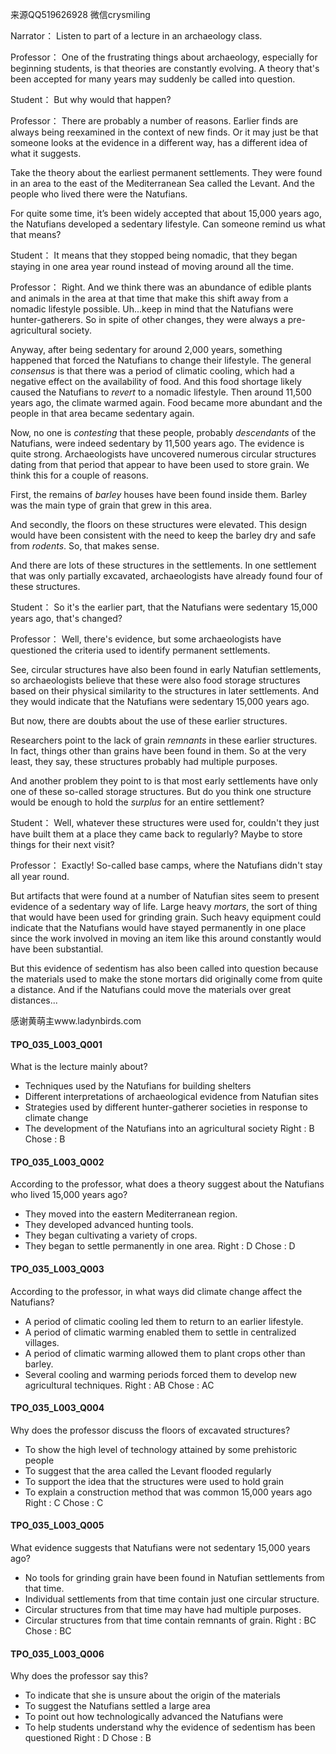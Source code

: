 来源QQ519626928 微信crysmiling

Narrator：
Listen to part of a lecture in an archaeology class.

Professor：
One of the frustrating things about archaeology, especially for beginning students, is that theories are constantly evolving. A theory that's been accepted for many years may suddenly be called into question.

Student：
But why would that happen?

Professor：
There are probably a number of reasons. Earlier finds are always being reexamined in the context of new finds. Or it may just be that someone looks at the evidence in a different way, has a different idea of what it suggests.

Take the theory about the earliest permanent settlements. They were found in an area to the east of the Mediterranean Sea called the Levant. And the people who lived there were the Natufians.

For quite some time, it’s been widely accepted that about 15,000 years ago, the Natufians developed a sedentary lifestyle. Can someone remind us what that means?

Student：
It means that they stopped being nomadic, that they began staying in one area year round instead of moving around all the time.

Professor：
Right. And we think there was an abundance of edible plants and animals in the area at that time that make this shift away from a nomadic lifestyle possible. Uh...keep in mind that the Natufians were hunter-gatherers. So in spite of other changes, they were always a pre-agricultural society.

Anyway, after being sedentary for around 2,000 years, something happened that forced the Natufians to change their lifestyle. The general *consensus* is that there was a period of climatic cooling, which had a negative effect on the availability of food. And this food shortage likely caused the Natufians to *revert* to a nomadic lifestyle. Then around 11,500 years ago, the climate warmed again. Food became more abundant and the people in that area became sedentary again.

Now, no one is *contesting* that these people, probably *descendants* of the Natufians, were indeed sedentary by 11,500 years ago. The evidence is quite strong. Archaeologists have uncovered numerous circular structures dating from that period that appear to have been used to store grain. We think this for a couple of reasons.

First, the remains of *barley* houses have been found inside them. Barley was the main type of grain that grew in this area.

And secondly, the floors on these structures were elevated. This design would have been consistent with the need to keep the barley dry and safe from *rodents*. So, that makes sense.

And there are lots of these structures in the settlements. In one settlement that was only partially excavated, archaeologists have already found four of these structures.

Student：
So it's the earlier part, that the Natufians were sedentary 15,000 years ago, that's changed?

Professor：
Well, there's evidence, but some archaeologists have questioned the criteria used to identify permanent settlements.

See, circular structures have also been found in early Natufian settlements, so archaeologists believe that these were also food storage structures based on their physical similarity to the structures in later settlements. And they would indicate that the Natufians were sedentary 15,000 years ago.

But now, there are doubts about the use of these earlier structures.

Researchers point to the lack of grain *remnants* in these earlier structures. In fact, things other than grains have been found in them. So at the very least, they say, these structures probably had multiple purposes.

And another problem they point to is that most early settlements have only one of these so-called storage structures. But do you think one structure would be enough to hold the *surplus* for an entire settlement?

Student：
Well, whatever these structures were used for, couldn't they just have built them at a place they came back to regularly? Maybe to store things for their next visit?

Professor：
Exactly! So-called base camps, where the Natufians didn't stay all year round.

But artifacts that were found at a number of Natufian sites seem to present evidence of a sedentary way of life. Large heavy *mortars*, the sort of thing that would have been used for grinding grain. Such heavy equipment could indicate that the Natufians would have stayed permanently in one place since the work involved in moving an item like this around constantly would have been substantial.

But this evidence of sedentism has also been called into question because the materials used to make the stone mortars did originally come from quite a distance. And if the Natufians could move the materials over great distances...

感谢黄萌主www.ladynbirds.com

#### TPO_035_L003_Q001
What is the lecture mainly about?
- Techniques used by the Natufians for building shelters
- Different interpretations of archaeological evidence from Natufian sites
- Strategies used by different hunter-gatherer societies in response to climate change
- The development of the Natufians into an agricultural society
Right : B	Chose : B


#### TPO_035_L003_Q002
According to the professor, what does a theory suggest about the Natufians who lived 15,000 years ago?
- They moved into the eastern Mediterranean region.
- They developed advanced hunting tools.
- They began cultivating a variety of crops.
- They began to settle permanently in one area.
Right : D	Chose : D


#### TPO_035_L003_Q003
According to the professor, in what ways did climate change affect the Natufians?
- A period of climatic cooling led them to return to an earlier lifestyle.
- A period of climatic warming enabled them to settle in centralized villages.
- A period of climatic warming allowed them to plant crops other than barley.
- Several cooling and warming periods forced them to develop new agricultural techniques.
Right : AB	Chose :  AC


#### TPO_035_L003_Q004
Why does the professor discuss the floors of excavated structures?
- To show the high level of technology attained by some prehistoric people
- To suggest that the area called the Levant flooded regularly
- To support the idea that the structures were used to hold grain
- To explain a construction method that was common 15,000 years ago
Right : C	Chose : C


#### TPO_035_L003_Q005
What evidence suggests that Natufians were not sedentary 15,000 years ago?
- No tools for grinding grain have been found in Natufian settlements from that time.
- Individual settlements from that time contain just one circular structure.
- Circular structures from that time may have had multiple purposes.
- Circular structures from that time contain remnants of grain.
Right : BC	Chose :  BC


#### TPO_035_L003_Q006
Why does the professor say this?
- To indicate that she is unsure about the origin of the materials
- To suggest the Natufians settled a large area
- To point out how technologically advanced the Natufians were
- To help students understand why the evidence of sedentism has been questioned
Right : D	Chose : B
